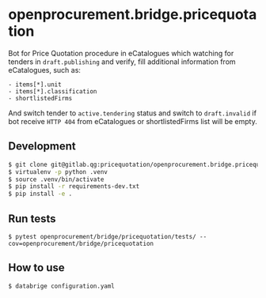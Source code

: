 openprocurement.bridge.pricequotation
=====================================

Bot for Price Quotation procedure in eCatalogues which watching for tenders in `draft.publishing` and verify,
fill additional information from eCatalogues, such as:

```
- items[*].unit
- items[*].classification
- shortlistedFirms

```

And switch tender to `active.tendering` status and switch to `draft.invalid` if bot receive `HTTP 404` from eCatalogues or shortlistedFirms list will be empty.

## Development

```bash
$ git clone git@gitlab.qg:pricequotation/openprocurement.bridge.pricequotation.git
$ virtualenv -p python .venv
$ source .venv/bin/activate
$ pip install -r requirements-dev.txt
$ pip install -e .
```

## Run tests
```
$ pytest openprocurement/bridge/pricequotation/tests/ --cov=openprocurement/bridge/pricequotation
```

## How to use

```bash
$ databrige configuration.yaml
```
